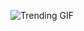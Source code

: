 ![Trending GIF](https://media3.giphy.com/media/v1.Y2lkPThiYjIxNzcyYmh0YmJmNXdmbHZpbGdlYmcxeXl6Yml4bHloc3hlOWsxMzhvZmhidCZlcD12MV9naWZzX3NlYXJjaCZjdD1n/ZVik7pBtu9dNS/giphy.gif)
